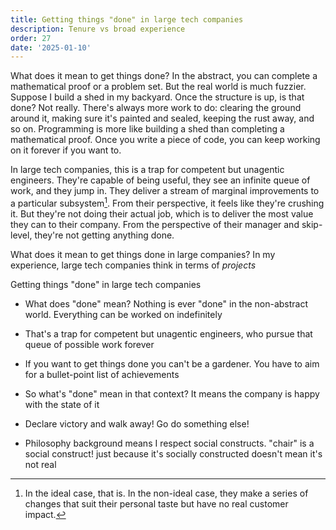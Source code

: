 ```yaml
---
title: Getting things "done" in large tech companies
description: Tenure vs broad experience
order: 27
date: '2025-01-10'
---
```


What does it mean to get things done? In the abstract, you can complete a mathematical proof or a problem set. But the real world is much fuzzier. Suppose I build a shed in my backyard. Once the structure is up, is that done? Not really. There's always more work to do: clearing the ground around it, making sure it's painted and sealed, keeping the rust away, and so on. Programming is more like building a shed than completing a mathematical proof. Once you write a piece of code, you can keep working on it forever if you want to.

In large tech companies, this is a trap for competent but unagentic engineers. They're capable of being useful, they see an infinite queue of work, and they jump in. They deliver a stream of marginal improvements to a particular subsystem[^1]. From their perspective, it feels like they're crushing it. But they're not doing their actual job, which is to deliver the most value they can to their company. From the perspective of their manager and skip-level, they're not getting anything done.

What does it mean to get things done in large companies? In my experience, large tech companies think in terms of _projects_

[^1]: In the ideal case, that is. In the non-ideal case, they make a series of changes that suit their personal taste but have no real customer impact.

Getting things "done" in large tech companies

- What does "done" mean? Nothing is ever "done" in the non-abstract world. Everything can be worked on indefinitely

- That's a trap for competent but unagentic engineers, who pursue that queue of possible work forever
- If you want to get things done you can't be a gardener. You have to aim for a bullet-point list of achievements
- So what's "done" mean in that context? It means the company is happy with the state of it
- Declare victory and walk away! Go do something else!

- Philosophy background means I respect social constructs. "chair" is a social construct! just because it's socially constructed doesn't mean it's not real